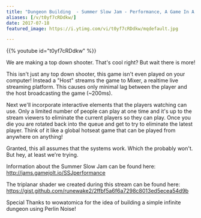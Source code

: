 ```yaml
---
title: "Dungeon Building  - Summer Slow Jam - Performance, A Game In A Stream - Part 2"
aliases: [/v/t0yf7cRDdkw/]
date: 2017-07-18
featured_image: https://i.ytimg.com/vi/t0yf7cRDdkw/mqdefault.jpg

---
```


{{% youtube id="t0yf7cRDdkw" %}}

We are making a top down shooter. That's cool right? But wait there is more!

This isn't just any top down shooter, this game isn't even played on your computer! Instead a "Host" streams the game to Mixer, a realtime live streaming platform. This causes only minimal lag between the player and the host broadcasting the game (~200ms).

Next we'll incorporate interactive elements that the players watching can use. Only a limited number of people can play at one time and it's up to the stream viewers to eliminate the current players so they can play. Once you die you are rotated back into the queue and get to try to eliminate the latest player. Think of it like a global hotseat game that can be played from anywhere on anything!

Granted, this all assumes that the systems work. Which the probably won't. But hey, at least we're trying.

Information about the Summer Slow Jam can be found here: http://jams.gamejolt.io/SSJperformance

The triplanar shader we created during this stream can be found here: https://gist.github.com/runewake2/2ffbf5a6f6a7298c8013ed5ecea54d9b

Special Thanks to wowatomica for the idea of building a simple infinite dungeon using Perlin Noise!